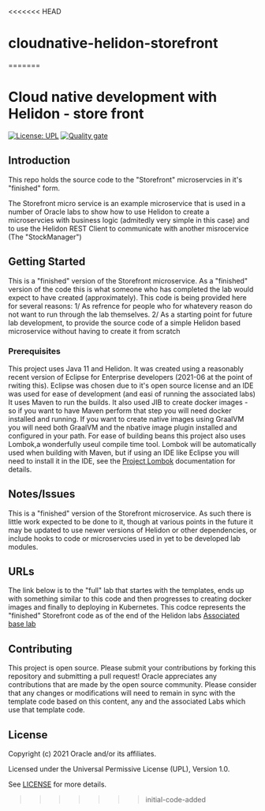 <<<<<<< HEAD
# cloudnative-helidon-storefront
=======
# Cloud native development with Helidon - store front

[![License: UPL](https://img.shields.io/badge/license-UPL-green)](https://img.shields.io/badge/license-UPL-green) [![Quality gate](https://sonarcloud.io/api/project_badges/quality_gate?project=oracle-devrel_cloudnative-helidon-storefront)](https://sonarcloud.io/dashboard?id=oracle-devrel_cloudnative-helidon-storefront)

## Introduction
This repo holds the source code to the "Storefront" microservcies in it's "finished" form.

The Storefront micro service is an example microservice that is used in a number of Oracle labs to show how to use Helidon to create a microservcies with business logic (admitedly very simple in this case) and to use the Helidon REST Client to communicate with another misrocervice (The "StockManager")


## Getting Started
This is a "finished" version of the Storefront microservice. As a "finished" version of the code this is what someone who has completed the lab would expect to have created (approximately).
This code is being provided here for several reasons:
1/ As refrence for people who for whatevery reason do not want to run through the lab themselves.
2/ As a starting point for future lab development, to provide the source code of a simple Helidon based microservice without having to create it from scratch

### Prerequisites
This project uses Java 11 and Helidon. It was created using a reasonably recent version of Eclipse for Enterprise developers (2021-06 at the point of rwiting this). Eclipse was chosen due to it's open source license and an IDE was used for ease of development (and easi of running the associated labs) It uses Maven to run the builds. It also used JIB to create docker images - so if you want to have Maven perform that step you will need docker installed and running.
If you want to create native images using GraalVM you will need both GraalVM and the nbative image plugin installed and configured in your path.
For ease of building beans this project also uses Lombok,a wonderfully useul compile time tool. Lombok will be automatically used when building with Maven, but if using an IDE like Eclipse you will need to install it in the IDE, see the [Project Lombok](https://projectlombok.org/) documentation for details.

## Notes/Issues
This is a "finished" version of the Storefront microservice. As such there is little work expected to be done to it, though at various points in the future it may be updated to use newer versions of Helidon or other dependencies, or include hooks to code or microservcies used in yet to be developed lab modules.

## URLs
The link below is to the "full" lab that startes with the templates, ends up with something similar to this code and then progresses to creating docker images and finally to deploying in Kubernetes. This codce represents the "finished" Storefront code as of the end of the Helidon labs
[Associated base lab](https://apexapps.oracle.com/pls/apex/dbpm/r/livelabs/view-workshop?wid=728)

## Contributing
This project is open source.  Please submit your contributions by forking this repository and submitting a pull request!  Oracle appreciates any contributions that are made by the open source community. Please consider that any changes or modifications will need to remain in sync with the template code based on this content, any  and the associated Labs which use that template code.

## License
Copyright (c) 2021 Oracle and/or its affiliates.

Licensed under the Universal Permissive License (UPL), Version 1.0.

See [LICENSE](LICENSE) for more details.
>>>>>>> initial-code-added
